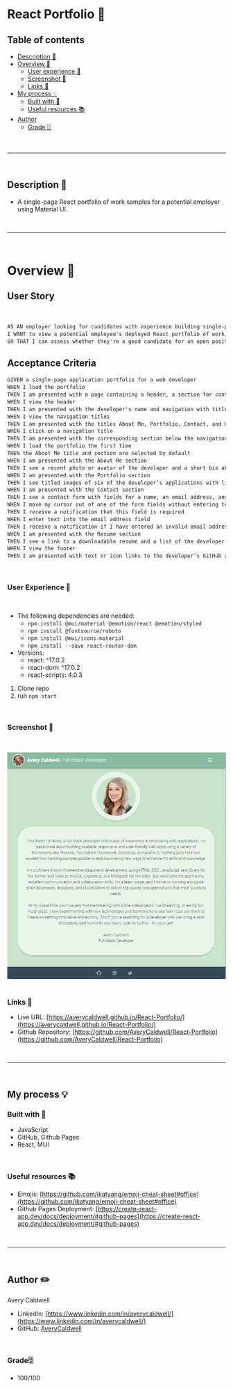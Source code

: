 # __React Portfolio 💼__


## __Table of contents__

- [Description 📝](#description-📝)
- [Overview 📁](#overview-📁)
  - [User experience 👤](#user-experience-👤)
  - [Screenshot 📸](#screenshot-📸)
  - [Links 🔗](#links-🔗)
- [My process 💡](#my-process-💡)
  - [Built with 🔨](#built-with-🔨)
  - [Useful resources 📚](#useful-resources-📚)
- [Author](#author-✏️)
    - [Grade 🗄️](#grade-)

<br>
<hr>
<br>

## __Description 📝__

- A single-page React portfolio of work samples for a potential employer using Material UI.

<br>
<hr>
<br> 

# __Overview 📁__

## User Story

<br> 

```md
AS AN employer looking for candidates with experience building single-page applications
I WANT to view a potential employee's deployed React portfolio of work samples
SO THAT I can assess whether they're a good candidate for an open position
```

## Acceptance Criteria

```md
GIVEN a single-page application portfolio for a web developer
WHEN I load the portfolio
THEN I am presented with a page containing a header, a section for content, and a footer
WHEN I view the header
THEN I am presented with the developer's name and navigation with titles corresponding to different sections of the portfolio
WHEN I view the navigation titles
THEN I am presented with the titles About Me, Portfolio, Contact, and Resume, and the title corresponding to the current section is highlighted
WHEN I click on a navigation title
THEN I am presented with the corresponding section below the navigation without the page reloading and that title is highlighted
WHEN I load the portfolio the first time
THEN the About Me title and section are selected by default
WHEN I am presented with the About Me section
THEN I see a recent photo or avatar of the developer and a short bio about them
WHEN I am presented with the Portfolio section
THEN I see titled images of six of the developer’s applications with links to both the deployed applications and the corresponding GitHub repositories
WHEN I am presented with the Contact section
THEN I see a contact form with fields for a name, an email address, and a message
WHEN I move my cursor out of one of the form fields without entering text
THEN I receive a notification that this field is required
WHEN I enter text into the email address field
THEN I receive a notification if I have entered an invalid email address
WHEN I am presented with the Resume section
THEN I see a link to a downloadable resume and a list of the developer’s proficiencies
WHEN I view the footer
THEN I am presented with text or icon links to the developer’s GitHub and LinkedIn profiles, and their profile on a third platform (Stack Overflow, Twitter)
```

<br>

### __User Experience 👤__

<br>

* The following dependencies are needed: 
  - `npm install @mui/material @emotion/react @emotion/styled`
  - `npm install @fontsource/roboto`
  - `npm install @mui/icons-material` 
  - `npm install --save react-router-dom`
* Versions:
  - react: ^17.0.2
  - react-dom: ^17.0.2
  - react-scripts: 4.0.3

1. Clone repo
2. run `npm start`



<br>

### __Screenshot 📸__

​<br>

![](/src/img/screenshot.png)
​
​<br>

### __Links 🔗__

- Live URL: [https://averycaldwell.github.io/React-Portfolio/](https://averycaldwell.github.io/React-Portfolio/)
- Github Repository: [https://github.com/AveryCaldwell/React-Portfolio](https://github.com/AveryCaldwell/React-Portfolio)

<br>
<hr>
<br>

##  __My process 💡__


###  Built with 🔨
- JavaScript
- GitHub, Github Pages
- React, MUI

<br>

###  __Useful resources 📚__

- Emojis: [https://github.com/ikatyang/emoji-cheat-sheet#office](https://github.com/ikatyang/emoji-cheat-sheet#office)
- Github Pages Deployment: [https://create-react-app.dev/docs/deployment/#github-pages](https://create-react-app.dev/docs/deployment/#github-pages)

<br>
<hr>
<br>


## __Author ✏️__
  Avery Caldwell
  - LinkedIn: [https://www.linkedin.com/in/averycaldwell/](https://www.linkedin.com/in/averycaldwell/)
  - GitHub: [AveryCaldwell](https://github.com/AveryCaldwell)


<br>


### __Grade🗄️__ 

- 100/100

